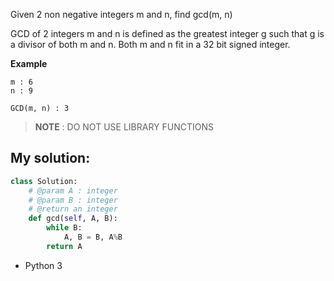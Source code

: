 

Given 2 non negative integers m and n, find gcd(m, n)

GCD of 2 integers m and n is defined as the greatest integer g such that g is a divisor of both m and n.
Both m and n fit in a 32 bit signed integer.

**Example**

    m : 6
    n : 9

    GCD(m, n) : 3 

>**NOTE** : DO NOT USE LIBRARY FUNCTIONS 

## **My solution:**
 
```python
class Solution:
    # @param A : integer
    # @param B : integer
    # @return an integer
    def gcd(self, A, B):
        while B:
            A, B = B, A%B
        return A

```

* Python 3